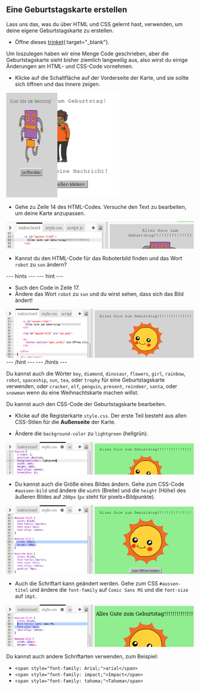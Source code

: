 ## Eine Geburtstagskarte erstellen

Lass uns das, was du über HTML und CSS gelernt hast, verwenden, um deine eigene Geburtstagskarte zu erstellen.

+ Öffne dieses [trinket](https://trinket.io/html/b33e4f4ca8){:target="_blank"}.

Um loszulegen haben wir eine Menge Code geschrieben, aber die Geburtstagskarte sieht bisher ziemlich langweilig aus, also wirst du einige Änderungen am HTML- und CSS-Code vornehmen.

+ Klicke auf die Schaltfläche auf der Vorderseite der Karte, und sie sollte sich öffnen und das Innere zeigen.

![screenshot](images/birthday-click.png)

+ Gehe zu Zeile 14 des HTML-Codes. Versuche den Text zu bearbeiten, um deine Karte anzupassen.

![screenshot](images/birthday-card-html.png)

+ Kannst du den HTML-Code für das Roboterbild finden und das Wort `robot` zu `sun` ändern?

\--- hints \--- \--- hint \---

+ Such den Code in Zeile 17.
+ Ändere das Wort `robot` zu `sun` und du wirst sehen, dass sich das Bild ändert!

![screenshot](images/birthday-card-sun.png) \--- /hint \--- \--- /hints \---

Du kannst auch die Wörter `boy`, `diamond`, `dinosaur`, `flowers`, `girl`, `rainbow`, `robot`, `spaceship`, `sun`, `tea`, oder `trophy` für eine Geburtstagskarte verwenden, oder `cracker`, `elf`, `penguin`, `present`, `reindeer`, `santa`, oder `snowman` wenn du eine Weihnachtskarte machen willst.

Du kannst auch den CSS-Code der Geburtstagskarte bearbeiten.

+ Klicke auf die Registerkarte `style.css`. Der erste Teil besteht aus allen CSS-Stilen für die **Außenseite** der Karte.

+ Ändere die `background-color` zu `lightgreen` (hellgrün).

![screenshot](images/birthday-card-outside.png)

+ Du kannst auch die Größe eines Bildes ändern. Gehe zum CSS-Code `#aussen-bild` und ändere die `width` (Breite) und die `height` (Höhe) des äußeren Bildes auf `200px` (`px` steht für pixels=Bildpunkte).

![Bildschirmfoto](images/birthday-card-size.png)

+ Auch die Schriftart kann geändert werden. Gehe zum CSS `#aussen-titel` und ändere die `font-family` auf `Comic Sans MS` und die `font-size` auf `16pt`.

![Bildschirmfoto](images/birthday-card-font.png)

Du kannst auch andere Schriftarten verwenden, zum Beispiel:

+ `<span style="font-family: Arial;">arial</span>`
+ `<span style="font-family: impact;">Impact</span>`
+ `<span style="font-family: tahoma;">Tahoma</span>`